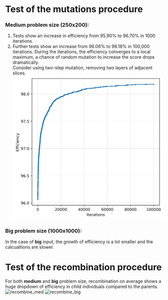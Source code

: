 # Test of the mutations procedure

### Medium problem size (250x200):
1. Tests show an increase in efficiency from 95.90% to 96.70% in 1000 iterations.  
2. Further tests show an increase from 96.06% to 98.18% in 100,000 iterations.
During the iterations, the efficiency converges to a local maximum, a chance of random mutation to increase the score drops dramatically.  
Consider using two-step mutation, removing two layers of adjacent slices.
![Convergence](mutation_tests/convergence.png)

### Big problem size (1000x1000):
In the case of __big__ input, the growth of efficiency is a lot smaller and the calcualtions are slower.


# Test of the recombination procedure
For both __medium__ and __big__ problem size, recombination on average shows a huge dropdown of efficiency in child individuals compared to the parents. 
![recombine_med](recombination_tests/recombination_test_medium.png)
![recombine_big](recombination_tests/recombination_test_big.png)
